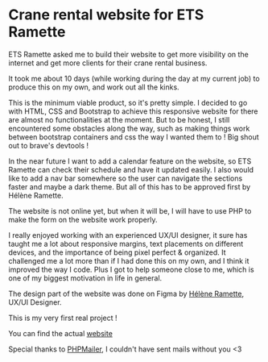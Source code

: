 # Crane rental website for ETS Ramette

ETS Ramette asked me to build their website to get more visibility on the internet and get more clients for their crane rental business.

It took me about 10 days (while working during the day at my current job) to produce this on my own, and work out all the kinks.

This is the minimum viable product, so it's pretty simple.
I decided to go with HTML, CSS and Bootstrap to achieve this responsive website for there are almost no functionalities at the moment.
But to be honest, I still encountered some obstacles along the way, 
such as making things work between bootstrap containers and css the way I wanted them to ! 
Big shout out to brave's devtools !

In the near future I want to add a calendar feature on the website, so ETS Ramette can check their schedule and have it updated easily.
I also would like to add a nav bar somewhere so the user can navigate the sections faster and maybe a dark theme.
But all of this has to be approved first by Hélène Ramette.

The website is not online yet, but when it will be, I will have to use PHP to make the form on the website work properly.

I really enjoyed working with an experienced UX/UI designer, 
it sure has taught me a lot about responsive margins, text placements on different devices, 
and the importance of being pixel perfect & organized.
It challenged me a lot more than if I had done this on my own, and I think it improved the way I code.
Plus I got to help someone close to me, which is one of my biggest motivation in life in general.

The design part of the website was done on Figma by [Hélène Ramette](https://www.linkedin.com/in/lnramette/), UX/UI Designer. 

This is my very first real project !

You can find the actual [website](https://www.ets-ramette.fr/)</a>

Special thanks to [PHPMailer](https://github.com/PHPMailer/PHPMailer), I couldn't have sent mails without you <3

